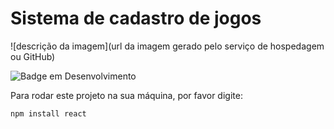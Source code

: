 # Sistema de cadastro de jogos

![descrição da imagem](url da imagem gerado pelo serviço de hospedagem ou GitHub)

![Badge em Desenvolvimento](http://img.shields.io/static/v1?label=STATUS&message=EM%20DESENVOLVIMENTO&color=GREEN&style=for-the-badge)

Para rodar este projeto na sua máquina, por favor digite:

```
npm install react
```
